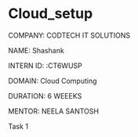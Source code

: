 # Cloud_setup

COMPANY: CODTECH IT SOLUTIONS

NAME: Shashank 

INTERN ID: :CT6WUSP

DOMAIN: Cloud Computing

DURATION: 6 WEEEKS

MENTOR: NEELA SANTOSH

Task 1

